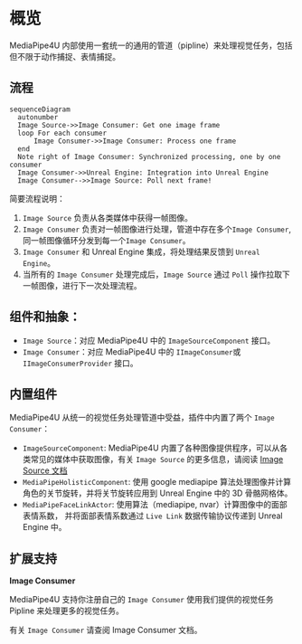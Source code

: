 # 概览

MediaPipe4U 内部使用一套统一的通用的管道（pipline）来处理视觉任务，包括但不限于动作捕捉、表情捕捉。


## 流程

``` mermaid
sequenceDiagram
  autonumber
  Image Source->>Image Consumer: Get one image frame
  loop For each consumer
      Image Consumer->>Image Consumer: Process one frame
  end
  Note right of Image Consumer: Synchronized processing, one by one consumer
  Image Consumer->>Unreal Engine: Integration into Unreal Engine
  Image Consumer-->>Image Source: Poll next frame!
```

简要流程说明：

1. `Image Source` 负责从各类媒体中获得一帧图像。
1. `Image Consumer` 负责对一帧图像进行处理，管道中存在多个`Image Consumer`, 同一帧图像循环分发到每一个`Image Consumer`。
1. `Image Consumer` 和 Unreal Engine 集成，将处理结果反馈到 `Unreal Engine`。
1. 当所有的 `Image Consumer` 处理完成后，`Image Source` 通过 `Poll` 操作拉取下一帧图像，进行下一次处理流程。


## 组件和抽象：

- `Image Source`：对应 MediaPipe4U 中的 `ImageSourceComponent` 接口。
- `Image Consumer`：对应 MediaPipe4U 中的 `IImageConsumer`或`IImageConsumerProvider` 接口。


## 内置组件

MediaPipe4U 从统一的视觉任务处理管道中受益，插件中内置了两个 `Image Consumer`：

- `ImageSourceComponent`: MediaPipe4U 内置了各种图像提供程序，可以从各类常见的媒体中获取图像，有关 `Image Source` 的更多信息，请阅读 [Image Source 文档](./image_source.md)
- `MediaPipeHolisticComponent`: 使用 google mediapipe 算法处理图像并计算角色的关节旋转，并将关节旋转应用到 Unreal Engine 中的 3D 骨骼网格体。
- `MediaPipeFaceLinkActor`: 使用算法（mediapipe, nvar）计算图像中的面部表情系数， 并将面部表情系数通过 `Live Link` 数据传输协议传递到 Unreal Engine 中。   

## 扩展支持

**Image Consumer** 

MediaPipe4U 支持你注册自己的 `Image Consumer` 使用我们提供的视觉任务 Pipline 来处理更多的视觉任务。   

有关 `Image Consumer` 请查阅 Image Consumer 文档。